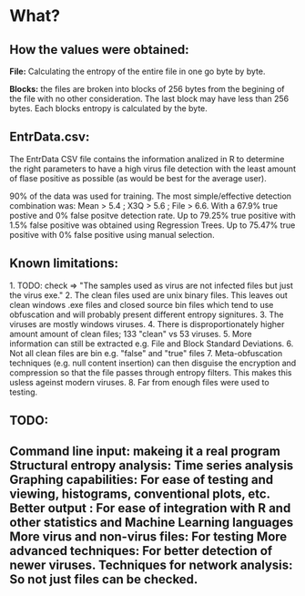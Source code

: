 <h1>What?</h1>


<h2>How the values were obtained:</h2>
<p>
<strong>File:</strong> Calculating the entropy of the entire file in one go byte by byte.
</p>
<p>
<strong>Blocks:</strong> the files are broken into blocks of 256 bytes from the begining of the file with no other consideration. The last block may have less than 256 bytes. Each blocks entropy is calculated by the byte.
</p>


<h2>EntrData.csv:</h2>
<p>
The EntrData CSV file contains the information analized in R to determine the right parameters to have a high virus file detection with the least amount of flase positive as possible (as would be best for the average user).
</p>
<p>
90% of the data was used for training.
The most simple/effective detection combination was:
  Mean > 5.4 ; X3Q  > 5.6 ; File > 6.6. 
With a 67.9% true postive and 0% false positve detection rate.
Up to 79.25% true positive with 1.5% false positive was obtained using Regression Trees.
Up to 75.47% true positive with 0% false positive using manual selection.
</p>

<h2>Known limitations:</h2>
<!-- use ordered list instead of numbers -->
1. TODO: check => "The samples used as virus are not infected files but just the virus exe."
2. The clean files used are unix binary files. This leaves out clean windows .exe files and closed source bin files which tend to use obfuscation and will probably present different entropy signitures.
3. The viruses are mostly windows viruses.
4. There is disproportionately higher amount amount of clean files; 133 "clean" vs 53 viruses.
5. More information can still be extracted e.g. File and Block Standard Deviations.
6. Not all clean files are bin e.g. "false" and "true" files
7. Meta-obfuscation techniques (e.g. null content insertion) can then disguise the encryption and compression so that the file passes through entropy filters. This makes this usless ageinst modern viruses.
8. Far from enough files were used to testing.


<h2>TODO:<h2>
<strong>Command line input:</strong> makeing it a real program
<strong>Structural entropy analysis:</strong> Time series analysis
<strong>Graphing capabilities:</strong> For ease of testing and viewing, histograms, conventional plots, etc.
<strong>Better output :</strong> For ease of integration with R and other statistics and Machine Learning languages
<strong>More virus and non-virus files:</strong> For testing
<strong>More advanced techniques:</strong> For better detection of newer viruses.
<strong>Techniques for network analysis:</strong> So not just files can be checked.




